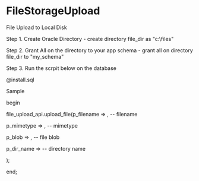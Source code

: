 # FileStorageUpload
File Upload to Local Disk
<p> Step 1. Create Oracle Directory - create directory file_dir as "c:\files"  </p>
<p> Step 2. Grant All on the directory to your app schema  - grant all on directory file_dir to "my_schema" </p>
<p> Step 3. Run the scrpit below on the database </p>
        <p> @install.sql </p>

<p> Sample  </p>
<p>
begin
<p> file_upload_api.upload_file(p_filename => ,    -- filename </p>
				<p> p_mimetype => ,   -- mimetype </p>
				<p> p_blob => ,       -- file blob </p>
				<p> p_dir_name =>     -- directory name </p>
				<p> ); </p>
<p> end;					
</p>
